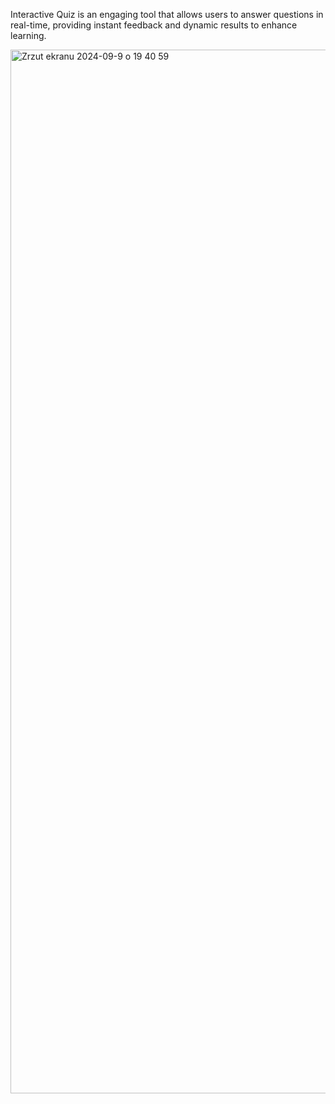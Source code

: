 Interactive Quiz is an engaging tool that allows users to answer questions in real-time, providing instant feedback and dynamic results to enhance learning.

<img width="1670" alt="Zrzut ekranu 2024-09-9 o 19 40 59" src="https://github.com/user-attachments/assets/eaf99c10-b505-4238-9257-0586013eba75">
